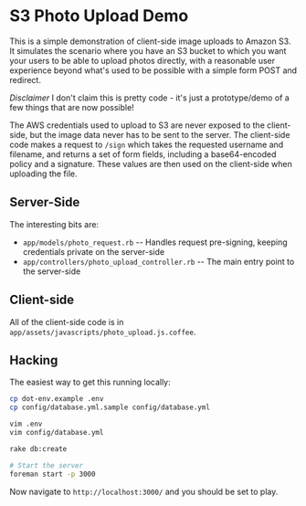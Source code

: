 # S3 Photo Upload Demo

This is a simple demonstration of client-side image uploads to Amazon S3. It simulates the scenario where you have an S3 bucket to which you want your users to be able to upload photos directly, with a reasonable user experience beyond what's used to be possible with a simple form POST and redirect.

_Disclaimer_ I don't claim this is pretty code - it's just a prototype/demo of a few things that are now possible!

The AWS credentials used to upload to S3 are never exposed to the client-side, but the image data never has to be sent to the server. The client-side code makes a request to `/sign` which takes the requested username and filename, and returns a set of form fields, including a base64-encoded policy and a signature. These values are then used on the client-side when uploading the file.

## Server-Side

The interesting bits are:

* `app/models/photo_request.rb` -- Handles request pre-signing, keeping credentials private on the server-side
* `app/controllers/photo_upload_controller.rb` -- The main entry point to the server-side

## Client-side

All of the client-side code is in `app/assets/javascripts/photo_upload.js.coffee`.

## Hacking

The easiest way to get this running locally:

```sh
cp dot-env.example .env
cp config/database.yml.sample config/database.yml

vim .env 
vim config/database.yml

rake db:create

# Start the server
foreman start -p 3000
```

Now navigate to `http://localhost:3000/` and you should be set to play.
